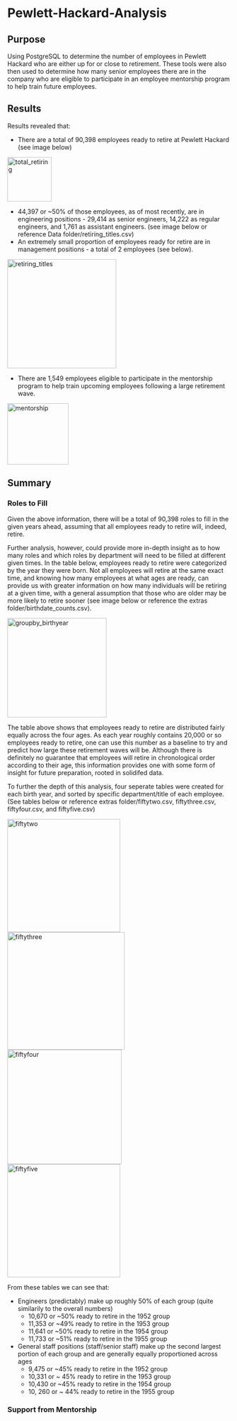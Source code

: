# Pewlett-Hackard-Analysis
## Purpose 
Using PostgreSQL to determine the number of employees in Pewlett Hackard who are either up for or close to retirement. These tools were also then used to determine how many senior employees there are in the company who are eligible to participate in an employee mentorship program to help train future employees.

## Results
Results revealed that:

- There are a total of 90,398 employees ready to retire at Pewlett Hackard (see image below)

<img width="100" alt="total_retiring" src="https://user-images.githubusercontent.com/79600550/115166812-0af63680-a083-11eb-9ed6-372d1df0abac.png">

- 44,397 or ~50% of those employees, as of most recently, are in engineering positions - 29,414 as senior engineers, 14,222 as regular engineers, and 1,761 as assistant engineers. (see image below or reference Data folder/retiring_titles.csv)
- An extremely small proportion of employees ready for retire are in management positions -  a total of 2 employees (see below). 

<img width="246" alt="retiring_titles" src="https://user-images.githubusercontent.com/79600550/115166507-98d12200-a081-11eb-8ad1-ac2b7cb99e11.png">

- There are 1,549 employees eligible to participate in the mentorship program to help train upcoming employees following a large retirement wave.

<img width="138" alt="mentorship" src="https://user-images.githubusercontent.com/79600550/115166861-455fd380-a083-11eb-8fe7-b5ac0d25cc80.png">

## Summary 
### Roles to Fill 
Given the above information, there will be a total of 90,398 roles to fill in the given years ahead, assuming that all employees ready to retire will, indeed, retire. 

Further analysis, however, could provide more in-depth insight as to how many roles and which roles by department will need to be filled at different given times. In the table below, employees ready to retire were categorized by the year they were born. 
Not all employees will retire at the same exact time, and knowing how many employees at what ages are ready, can provide us with greater information on how many individuals will be retiring at a given time, with a general assumption that those who are older may be more likely to retire sooner (see image below or reference the extras folder/birthdate_counts.csv).

<img width="224" alt="groupby_birthyear" src="https://user-images.githubusercontent.com/79600550/115167313-28c49b00-a085-11eb-8d40-0d65e52ab7b0.png">

The table above shows that employees ready to retire are distributed fairly equally across the four ages. As each year roughly contains 20,000 or so employees ready to retire, one can use this number as a baseline to try and predict how large these retirement waves will be. Although there is definitely no guarantee that employees will retire in chronological order according to their age, this information provides one with some form of insight for future preparation, rooted in solidifed data. 

To further the depth of this analysis, four seperate tables were created for each birth year, and sorted by specific department/title of each employee. (See tables below or reference extras folder/fiftytwo.csv, fiftythree.csv, fiftyfour.csv, and fiftyfive.csv)

<img width="255" alt="fiftytwo" src="https://user-images.githubusercontent.com/79600550/115167635-552ce700-a086-11eb-8090-8d420e861b8f.png">

<img width="265" alt="fiftythree" src="https://user-images.githubusercontent.com/79600550/115167666-6bd33e00-a086-11eb-9507-47f6dae6a12c.png">

<img width="258" alt="fiftyfour" src="https://user-images.githubusercontent.com/79600550/115167688-77bf0000-a086-11eb-918e-78a4171218bd.png">

<img width="255" alt="fiftyfive" src="https://user-images.githubusercontent.com/79600550/115167717-8b6a6680-a086-11eb-87ca-e4bed0376533.png">

From these tables we can see that: 
- Engineers (predictably) make up roughly 50% of each group (quite similarily to the overall numbers)
  -  10,670 or ~50% ready to retire in the 1952 group 
  -  11,353 or ~49% ready to retire in the 1953 group 
  -  11,641 or ~50% ready to retire in the 1954 group 
  -  11,733 or ~51% ready to retire in the 1955 group 
- General staff positions (staff/senior staff) make up the second largest portion of each group and are generally equally proportioned across ages
  - 9,475 or ~45% ready to retire in the 1952 group 
  -  10,331 or ~ 45% ready to retire in the 1953 group
  -  10,430 or ~45% ready to retire in the 1954 group 
  -  10, 260 or ~ 44% ready to retire in the 1955 group 

### Support from Mentorship 


